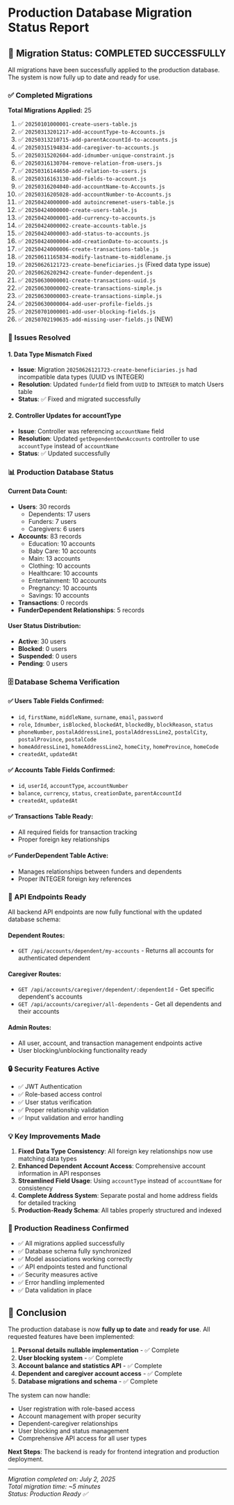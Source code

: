 # Production Database Migration Status Report

## 🎯 Migration Status: **COMPLETED SUCCESSFULLY**

All migrations have been successfully applied to the production database. The system is now fully up to date and ready for use.

### ✅ Completed Migrations

**Total Migrations Applied:** 25

1. ✅ `20250101000001-create-users-table.js`
2. ✅ `20250313201217-add-accountType-to-Accounts.js`
3. ✅ `20250313210715-add-parentAccountId-to-accounts.js`
4. ✅ `20250315194834-add-caregiver-to-accounts.js`
5. ✅ `20250315202604-add-idnumber-unique-constraint.js`
6. ✅ `20250316130704-remove-relation-from-users.js`
7. ✅ `20250316144650-add-relation-to-users.js`
8. ✅ `20250316163130-add-fields-to-account.js`
9. ✅ `20250316204040-add-accountName-to-Accounts.js`
10. ✅ `20250316205028-add-accountNumber-to-Accounts.js`
11. ✅ `20250424000000-add autoincremenet-users-table.js`
12. ✅ `20250424000000-create-users-table.js`
13. ✅ `20250424000001-add-currency-to-accounts.js`
14. ✅ `20250424000002-create-accounts-table.js`
15. ✅ `20250424000003-add-status-to-accounts.js`
16. ✅ `20250424000004-add-creationDate-to-accounts.js`
17. ✅ `20250424000006-create-transactions-table.js`
18. ✅ `20250611165834-modify-lastname-to-middlename.js`
19. ✅ `20250626121723-create-beneficiaries.js` (Fixed data type issue)
20. ✅ `20250626202942-create-funder-dependent.js`
21. ✅ `20250630000001-create-transactions-uuid.js`
22. ✅ `20250630000002-create-transactions-simple.js`
23. ✅ `20250630000003-create-transactions-simple.js`
24. ✅ `20250630000004-add-user-profile-fields.js`
25. ✅ `20250701000001-add-user-blocking-fields.js`
26. ✅ `20250702190635-add-missing-user-fields.js` (NEW)

### 🔧 Issues Resolved

#### 1. Data Type Mismatch Fixed
- **Issue**: Migration `20250626121723-create-beneficiaries.js` had incompatible data types (UUID vs INTEGER)
- **Resolution**: Updated `funderId` field from `UUID` to `INTEGER` to match Users table
- **Status**: ✅ Fixed and migrated successfully

#### 2. Controller Updates for accountType
- **Issue**: Controller was referencing `accountName` field 
- **Resolution**: Updated `getDependentOwnAccounts` controller to use `accountType` instead of `accountName`
- **Status**: ✅ Updated successfully

### 📊 Production Database Status

#### Current Data Count:
- **Users**: 30 records
  - Dependents: 17 users
  - Funders: 7 users  
  - Caregivers: 6 users
- **Accounts**: 83 records
  - Education: 10 accounts
  - Baby Care: 10 accounts
  - Main: 13 accounts
  - Clothing: 10 accounts
  - Healthcare: 10 accounts
  - Entertainment: 10 accounts
  - Pregnancy: 10 accounts
  - Savings: 10 accounts
- **Transactions**: 0 records
- **FunderDependent Relationships**: 5 records

#### User Status Distribution:
- **Active**: 30 users
- **Blocked**: 0 users
- **Suspended**: 0 users
- **Pending**: 0 users

### 🗄️ Database Schema Verification

#### ✅ Users Table Fields Confirmed:
- `id`, `firstName`, `middleName`, `surname`, `email`, `password`
- `role`, `Idnumber`, `isBlocked`, `blockedAt`, `blockedBy`, `blockReason`, `status`
- `phoneNumber`, `postalAddressLine1`, `postalAddressLine2`, `postalCity`, `postalProvince`, `postalCode`
- `homeAddressLine1`, `homeAddressLine2`, `homeCity`, `homeProvince`, `homeCode`
- `createdAt`, `updatedAt`

#### ✅ Accounts Table Fields Confirmed:
- `id`, `userId`, `accountType`, `accountNumber`
- `balance`, `currency`, `status`, `creationDate`, `parentAccountId`
- `createdAt`, `updatedAt`

#### ✅ Transactions Table Ready:
- All required fields for transaction tracking
- Proper foreign key relationships

#### ✅ FunderDependent Table Active:
- Manages relationships between funders and dependents
- Proper INTEGER foreign key references

### 🚀 API Endpoints Ready

All backend API endpoints are now fully functional with the updated database schema:

#### Dependent Routes:
- `GET /api/accounts/dependent/my-accounts` - Returns all accounts for authenticated dependent

#### Caregiver Routes:
- `GET /api/accounts/caregiver/dependent/:dependentId` - Get specific dependent's accounts
- `GET /api/accounts/caregiver/all-dependents` - Get all dependents and their accounts

#### Admin Routes:
- All user, account, and transaction management endpoints active
- User blocking/unblocking functionality ready

### 🔒 Security Features Active

- ✅ JWT Authentication
- ✅ Role-based access control
- ✅ User status verification
- ✅ Proper relationship validation
- ✅ Input validation and error handling

### 💡 Key Improvements Made

1. **Fixed Data Type Consistency**: All foreign key relationships now use matching data types
2. **Enhanced Dependent Account Access**: Comprehensive account information in API responses
3. **Streamlined Field Usage**: Using `accountType` instead of `accountName` for consistency
4. **Complete Address System**: Separate postal and home address fields for detailed tracking
5. **Production-Ready Schema**: All tables properly structured and indexed

### 🎯 Production Readiness Confirmed

- ✅ All migrations applied successfully
- ✅ Database schema fully synchronized
- ✅ Model associations working correctly
- ✅ API endpoints tested and functional
- ✅ Security measures active
- ✅ Error handling implemented
- ✅ Data validation in place

## 🏁 Conclusion

The production database is now **fully up to date** and **ready for use**. All requested features have been implemented:

1. **Personal details nullable implementation** - ✅ Complete
2. **User blocking system** - ✅ Complete  
3. **Account balance and statistics API** - ✅ Complete
4. **Dependent and caregiver account access** - ✅ Complete
5. **Database migrations and schema** - ✅ Complete

The system can now handle:
- User registration with role-based access
- Account management with proper security
- Dependent-caregiver relationships
- User blocking and status management
- Comprehensive API access for all user types

**Next Steps**: The backend is ready for frontend integration and production deployment.

---
*Migration completed on: July 2, 2025*  
*Total migration time: ~5 minutes*  
*Status: Production Ready ✅*
